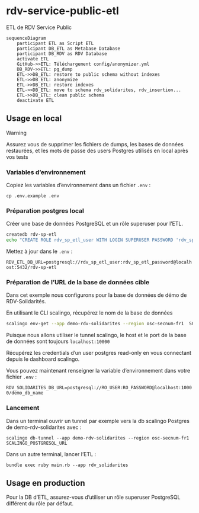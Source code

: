 # rdv-service-public-etl

ETL de RDV Service Public

```mermaid
sequenceDiagram
    participant ETL as Script ETL
    participant DB_ETL as Metabase Database
    participant DB_RDV as RDV Database
    activate ETL
    GitHub->>ETL: Téléchargement config/anonymizer.yml
    DB_RDV->>ETL: pg_dump
    ETL->>DB_ETL: restore to public schema without indexes
    ETL->>DB_ETL: anonymize
    ETL->>DB_ETL: restore indexes
    ETL->>DB_ETL: move to schema rdv_solidarites, rdv_insertion...
    ETL->>DB_ETL: clean public schema
    deactivate ETL
```

## Usage en local

> [!WARNING]
> Assurez vous de supprimer les fichiers de dumps, les bases de données restaurées, et les mots de passe des users Postgres utilisés en local après vos tests

### Variables d’environnement 

Copiez les variables d’environnement dans un fichier `.env` :

`cp .env.example .env`

### Préparation postgres local

Créer une base de données PostgreSQL et un rôle superuser pour l’ETL.

```sh
createdb rdv-sp-etl
echo "CREATE ROLE rdv_sp_etl_user WITH LOGIN SUPERUSER PASSWORD 'rdv_sp_etl_password'" | psql -d rdv-sp-etl;
```

Mettez à jour dans le `.env` :

`RDV_ETL_DB_URL=postgresql://rdv_sp_etl_user:rdv_sp_etl_password@localhost:5432/rdv-sp-etl`

### Préparation de l’URL de la base de données cible

Dans cet exemple nous configurons pour la base de données de démo de RDV-Solidarités.

En utilisant le CLI scalingo, récupérez le nom de la base de données

```sh
scalingo env-get --app demo-rdv-solidarites --region osc-secnum-fr1  SCALINGO_POSTGRESQL_URL | sed -E 's|.*://.*/([^?]+).*|\1|'
```

Puisque nous allons utiliser le tunnel scalingo, le host et le port de la base de données sont toujours `localhost:10000`

Récupérez les credentials d’un user postgres read-only en vous connectant depuis le dashboard scalingo.

Vous pouvez maintenant renseigner la variable d’environnement dans votre fichier `.env` :

`RDV_SOLIDARITES_DB_URL=postgresql://RO_USER:RO_PASSWORD@localhost:10000/demo_db_name`

### Lancement

Dans un terminal ouvrir un tunnel par exemple vers la db scalingo Postgres de demo-rdv-solidarites avec :

`scalingo db-tunnel --app demo-rdv-solidarites --region osc-secnum-fr1  SCALINGO_POSTGRESQL_URL`

Dans un autre terminal, lancer l’ETL :

`bundle exec ruby main.rb --app rdv_solidarites`

## Usage en production

Pour la DB d’ETL, assurez-vous d’utiliser un rôle superuser PostgreSQL différent du rôle par défaut.
